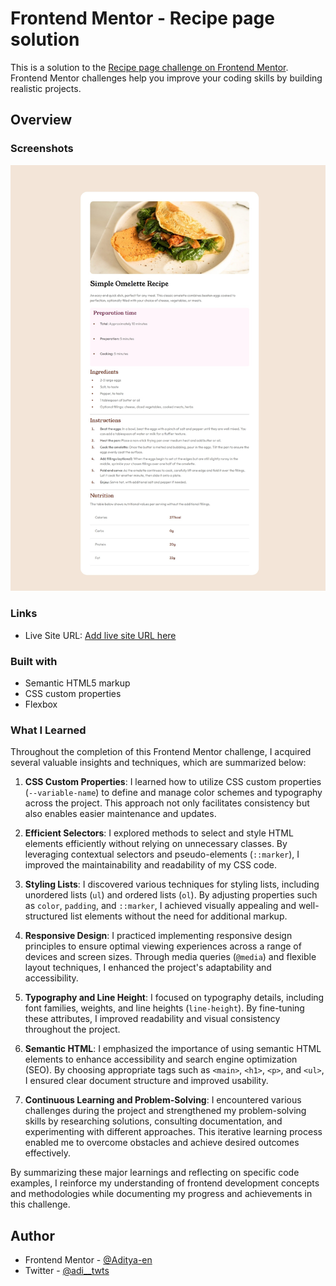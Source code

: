 # Frontend Mentor - Recipe page solution

This is a solution to the [Recipe page challenge on Frontend Mentor](https://www.frontendmentor.io/challenges/recipe-page-KiTsR8QQKm). Frontend Mentor challenges help you improve your coding skills by building realistic projects.

## Overview

### Screenshots

![](Screenshot_fullscreen.jpeg)

### Links

- Live Site URL: [Add live site URL here](https://aditya-en.github.io/frontend-recipe-page/
)

### Built with

- Semantic HTML5 markup
- CSS custom properties
- Flexbox

### What I Learned

Throughout the completion of this Frontend Mentor challenge, I acquired several valuable insights and techniques, which are summarized below:

1. **CSS Custom Properties**: I learned how to utilize CSS custom properties (`--variable-name`) to define and manage color schemes and typography across the project. This approach not only facilitates consistency but also enables easier maintenance and updates.

2. **Efficient Selectors**: I explored methods to select and style HTML elements efficiently without relying on unnecessary classes. By leveraging contextual selectors and pseudo-elements (`::marker`), I improved the maintainability and readability of my CSS code.

3. **Styling Lists**: I discovered various techniques for styling lists, including unordered lists (`ul`) and ordered lists (`ol`). By adjusting properties such as `color`, `padding`, and `::marker`, I achieved visually appealing and well-structured list elements without the need for additional markup.

4. **Responsive Design**: I practiced implementing responsive design principles to ensure optimal viewing experiences across a range of devices and screen sizes. Through media queries (`@media`) and flexible layout techniques, I enhanced the project's adaptability and accessibility.

5. **Typography and Line Height**: I focused on typography details, including font families, weights, and line heights (`line-height`). By fine-tuning these attributes, I improved readability and visual consistency throughout the project.

6. **Semantic HTML**: I emphasized the importance of using semantic HTML elements to enhance accessibility and search engine optimization (SEO). By choosing appropriate tags such as `<main>`, `<h1>`, `<p>`, and `<ul>`, I ensured clear document structure and improved usability.

7. **Continuous Learning and Problem-Solving**: I encountered various challenges during the project and strengthened my problem-solving skills by researching solutions, consulting documentation, and experimenting with different approaches. This iterative learning process enabled me to overcome obstacles and achieve desired outcomes effectively.

By summarizing these major learnings and reflecting on specific code examples, I reinforce my understanding of frontend development concepts and methodologies while documenting my progress and achievements in this challenge.

## Author

- Frontend Mentor - [@Aditya-en](https://www.frontendmentor.io/profile/Aditya-en)
- Twitter - [@adi\_\_twts](https://www.twitter.com/adi__twts)
